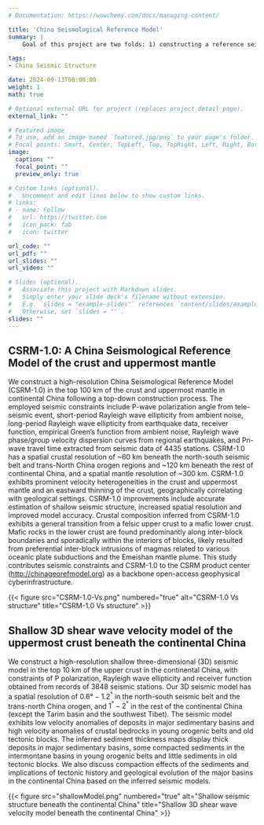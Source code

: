 ```yaml
---
# Documentation: https://wowchemy.com/docs/managing-content/

title: 'China Seismological Reference Model'
summary: |
    Goal of this project are two folds: 1) constructing a reference seismic model of the crust and uppermost mantle beneath the continental China with multiple seismic constraints where a top-down construction regime is adopted, 2) understanding compositional and thermal states of bedrocks in the crust and uppermost mantle beneath continental China.

tags:
- China Seismic Structure

date: 2024-09-13T00:00:00
weight: 1
math: true

# Optional external URL for project (replaces project detail page).
external_link: ""

# Featured image
# To use, add an image named `featured.jpg/png` to your page's folder.
# Focal points: Smart, Center, TopLeft, Top, TopRight, Left, Right, BottomLeft, Bottom, BottomRight.
image:
  caption: ""
  focal_point: ""
  preview_only: true

# Custom links (optional).
#   Uncomment and edit lines below to show custom links.
# links:
# - name: Follow
#   url: https://twitter.com
#   icon_pack: fab
#   icon: twitter

url_code: ""
url_pdf: ""
url_slides: ""
url_video: ""

# Slides (optional).
#   Associate this project with Markdown slides.
#   Simply enter your slide deck's filename without extension.
#   E.g. `slides = "example-slides"` references `content/slides/example-slides.md`.
#   Otherwise, set `slides = ""`.
slides: ""
---
```


## CSRM-1.0: A China Seismological Reference Model of the crust and uppermost mantle

 We construct a high-resolution China Seismological Reference Model (CSRM-1.0) in the top 100 km of the crust and uppermost mantle in continental China following a top-down construction process. The employed seismic constraints include P-wave polarization angle from tele-seismic event, short-period Rayleigh wave ellipticity from ambient noise, long-period Rayleigh wave ellipticity from earthquake data, receiver function, empirical Green’s function from ambient noise, Rayleigh wave phase/group velocity dispersion curves from regional earthquakes, and Pn-wave travel time extracted from seismic data of 4435 stations. CSRM-1.0 has a spatial crustal resolution of ~60 km beneath the north-south seismic belt and trans-North China orogen regions and ~120 km beneath the rest of continental China, and a spatial mantle resolution of ~300 km. CSRM-1.0 exhibits prominent velocity heterogeneities in the crust and uppermost mantle and an eastward thinning of the crust, geographically correlating with geological settings. CSRM-1.0 improvements include accurate estimation of shallow seismic structure, increased spatial resolution and improved model accuracy. Crustal composition inferred from CSRM-1.0 exhibits a general transition from a felsic upper crust to a mafic lower crust. Mafic rocks in the lower crust are found predominantly along inter-block boundaries and sporadically within the interiors of blocks, likely resulted from preferential inter-block intrusions of magmas related to various oceanic plate subductions and the Emeishan mantle plume. This study contributes seismic constraints and CSRM-1.0 to the CSRM product center (http://chinageorefmodel.org) as a backbone open-access geophysical cyberinfrastructure.


{{< figure src="CSRM-1.0-Vs.png" numbered="true" alt="CSRM-1.0 Vs structure" title="CSRM-1.0 Vs structure" >}}

<!-- {{< figure src="CSRM-1.0-Vp.png" numbered="true" alt="CSRM-1.0 Vp structure" title="CSRM-1.0 Vp structure" >}}

{{< figure src="CSRM-1.0-Moho.png" numbered="true" alt="CSRM-1.0 Moho structure" title="CSRM-1.0 Moho and mantal structure" >}} -->

## Shallow 3D shear wave velocity model of the uppermost crust beneath the continental China

We construct a high-resolution shallow three-dimensional (3D) seismic model in the top 10 km of the upper crust in the continental China, with constraints of P polarization, Rayleigh wave ellipticity and receiver function obtained from records of 3848 seismic stations. Our 3D seismic model has a spatial resolution of $0.6°-1.2^°$ in the north-south seismic belt and the trans-north China orogen, and $1^°-2^°$ in the rest of the continental China (except the Tarim basin and the southwest Tibet). The seismic model exhibits low velocity anomalies of deposits in major sedimentary basins and high velocity anomalies of crustal bedrocks in young orogenic belts and old tectonic blocks. The inferred sediment thickness maps display thick deposits in major sedimentary basins, some compacted sediments in the intermontane basins in young orogenic belts and little sediments in old tectonic blocks. We also discuss compaction effects of the sediments and implications of tectonic history and geological evolution of the major basins in the continental China based on the inferred seismic models.

{{< figure src="shallowModel.png" numbered="true" alt="Shallow seismic structure beneath the continental China" title="Shallow 3D shear wave velocity model beneath the continental China" >}}